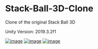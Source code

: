 # Stack-Ball-3D-Clone
 Clone of the original Stack Ball 3D
 
 Unity Version: 2019.3.2f1

[![image](https://i.hizliresim.com/QP9EOv.jpg)](https://hizliresim.com/QP9EOv)
[![image](https://i.hizliresim.com/M1r5Ak.jpg)](https://hizliresim.com/M1r5Ak)
[![image](https://i.hizliresim.com/Xb57R0.jpg)](https://hizliresim.com/Xb57R0)
